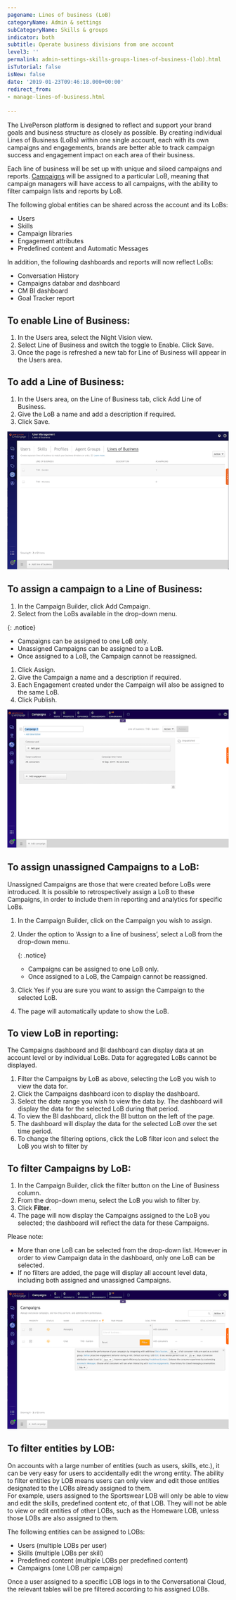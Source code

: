 ```yaml
---
pagename: Lines of business (LoB)
categoryName: Admin & settings
subCategoryName: Skills & groups
indicator: both
subtitle: Operate business divisions from one account
level3: ''
permalink: admin-settings-skills-groups-lines-of-business-(lob).html
isTutorial: false
isNew: false
date: '2019-01-23T09:46:18.000+00:00'
redirect_from:
- manage-lines-of-business.html

---
```

The LivePerson platform is designed to reflect and support your brand goals and business structure as closely as possible. By creating individual Lines of Business (LoBs) within one single account, each with its own campaigns and engagements, brands are better able to track campaign success and engagement impact on each area of their business.

Each line of business will be set up with unique and siloed campaigns and reports. [Campaigns](contact-center-management-campaigns-campaigns-overview.html) will be assigned to a particular LoB, meaning that campaign managers will have access to all campaigns, with the ability to filter campaign lists and reports by LoB.

The following global entities can be shared across the account and its LoBs:

* Users
* Skills
* Campaign libraries
* Engagement attributes
* Predefined content and Automatic Messages

In addition, the following dashboards and reports will now reflect LoBs:

* Conversation History
* Campaigns databar and dashboard
* CM BI dashboard
* Goal Tracker report

## To enable Line of Business:

1. In the Users area, select the Night Vision view.
2. Select Line of Business and switch the toggle to Enable. Click Save.
3. Once the page is refreshed a new tab for Line of Business will appear in the Users area.

## To add a Line of Business:

1. In the Users area, on the Line of Business tab, click Add Line of Business.
2. Give the LoB a name and add a description if required.
3. Click Save.

![](/img/LoB2.png)

## To assign a campaign to a Line of Business:

1. In the Campaign Builder, click Add Campaign.
2. Select from the LoBs available in the drop-down menu.

{: .notice}

* Campaigns can be assigned to one LoB only.
* Unassigned Campaigns can be assigned to a LoB.
* Once assigned to a LoB, the Campaign cannot be reassigned.

1. Click Assign.
2. Give the Campaign a name and a description if required.
3. Each Engagement created under the Campaign will also be assigned to the same LoB.
4. Click Publish.

![](/img/LoB4.png)

## To assign unassigned Campaigns to a LoB:

Unassigned Campaigns are those that were created before LoBs were introduced. It is possible to retrospectively assign a LoB to these Campaigns, in order to include them in reporting and analytics for specific LoBs.

1. In the Campaign Builder, click on the Campaign you wish to assign.
2. Under the option to ‘Assign to a line of business’, select a LoB from the drop-down menu.

   {: .notice}
   * Campaigns can be assigned to one LoB only.
   * Once assigned to a LoB, the Campaign cannot be reassigned.
3. Click Yes if you are sure you want to assign the Campaign to the selected LoB.
4. The page will automatically update to show the LoB.

## To view LoB in reporting:

The Campaigns dashboard and BI dashboard can display data at an account level or by individual LoBs. Data for aggregated LoBs cannot be displayed.

1. Filter the Campaigns by LoB as above, selecting the LoB you wish to view the data for.
2. Click the Campaigns dashboard icon to display the dashboard.
3. Select the date range you wish to view the data by. The dashboard will display the data for the selected LoB during that period.
4. To view the BI dashboard, click the BI button on the left of the page.
5. The dashboard will display the data for the selected LoB over the set time period.
6. To change the filtering options, click the LoB filter icon and select the LoB you wish to filter by

## To filter Campaigns by LoB:

1. In the Campaign Builder, click the filter button on the Line of Business column.
2. From the drop-down menu, select the LoB you wish to filter by.
3. Click **Filter**.
4. The page will now display the Campaigns assigned to the LoB you selected; the dashboard will reflect the data for these Campaigns.

Please note:

* More than one LoB can be selected from the drop-down list. However in order to view Campaign data in the dashboard, only one LoB can be selected.
* If no filters are added, the page will display all account level data, including both assigned and unassigned Campaigns.

![](/img/LoB7.png)

## To filter entities by LOB:

On accounts with a large number of entities (such as users, skills, etc.), it can be very easy for users to accidentally edit the wrong entity. The ability to filter entities by LOB means users can only view and edit those entities designated to the LOBs already assigned to them.  
For example, users assigned to the Sportswear LOB will only be able to view and edit the skills, predefined content etc, of that LOB. They will not be able to view or edit entities of other LOBs, such as the Homeware LOB, unless those LOBs are also assigned to them.

The following entities can be assigned to LOBs:

* Users (multiple LOBs per user)
* Skills (multiple LOBs per skill)
* Predefined content (multiple LOBs per predefined content)
* Campaigns (one LOB per campaign)

Once a user assigned to a specific LOB logs in to the Conversational Cloud, the relevant tables will be pre filtered according to his assigned LOBs.
